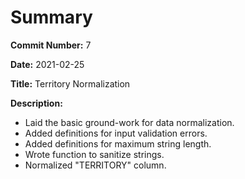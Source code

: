 # Summary

**Commit Number:** 7

**Date:** 2021-02-25

**Title:** Territory Normalization

**Description:**

* Laid the basic ground-work for data normalization.
* Added definitions for input validation errors.
* Added definitions for maximum string length.
* Wrote function to sanitize strings.
* Normalized "TERRITORY" column.